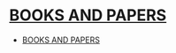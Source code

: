 # [BOOKS AND PAPERS](https://kafka.apache.org/books-and-papers)

- [BOOKS AND PAPERS](#books-and-papers)

